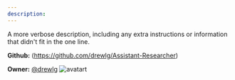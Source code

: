 ```yaml
---
description: 
---
```

A more verbose description, including any extra instructions or
information that didn't fit in the one line.

**Github:** (https://github.com/drewlg/Assistant-Researcher)

**Owner:** [@drewlg](https://github.com/drewlg) ![avatart](https://avatars3.githubusercontent.com/u/29941958?v=4)

